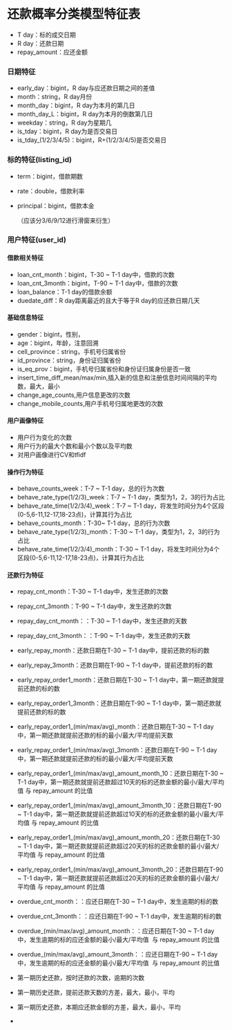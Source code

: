 # 还款概率分类模型特征表

- T day：标的成交日期
- R day：还款日期<br />
- repay_amount：应还金额

### 日期特征

- early_day：bigint，R day与应还款日期之间的差值
- month：string，R day月份
- month_day：bigint，R day为本月的第几日
- month_day_L：bigint，R day为本月的倒数第几日
- weekday：string，R day为星期几
- is_tday：bigint，R day为是否交易日
- is_tday_(1/2/3/4/5)：bigint，R+(1/2/3/4/5)是否交易日
### 标的特征(listing_id)

- term：bigint，借款期数
- rate：double，借款利率
- principal：bigint，借款本金

    （应该分3/6/9/12进行滑窗来衍生）

### 用户特征(user_id)

#### 借款相关特征

- loan_cnt_month：bigint，T-30 ~ T-1 day中，借款的次数
- loan_cnt_3month：bigint，T-90 ~ T-1 day中，借款的次数
- loan_balance：T-1 day的借款余额
- duedate_diff：R day距离最近的且大于等于R day的应还款日期几天

#### 基础信息特征

- gender：bigint，性别，
- age：bigint，年龄，注意回溯
- cell_province：string，手机号归属省份
- id_province：string，身份证归属省份
- is_eq_prov：bigint，手机号归属省份和身份证归属身份是否一致
- insert_time_diff_mean/max/min,插入新的信息和注册信息时间间隔的平均数，最大，最小
- change_age_counts,用户信息更改的次数
- change_mobile_counts,用户手机号归属地更改的次数

#### 用户画像特征

- 用户行为变化的次数
- 用户行为的最大个数和最小个数以及平均数
- 对用户画像进行CV和tfidf

#### 操作行为特征

- behave_counts_week：T-7 ~ T-1 day，总的行为次数
- behave_rate_type(1/2/3)_week：T-7 ~ T-1 day，类型为1，2，3的行为占比
- behave_rate_time(1/2/3/4)_week：T-7 ~ T-1 day，将发生时间分为4个区段(0-5,6-11,12-17,18-23点)，计算其行为占比
- behave_counts_month：T-30~ T-1 day，总的行为次数
- behave_rate_type(1/2/3)_month：T-30 ~ T-1 day，类型为1，2，3的行为占比
- behave_rate_time(1/2/3/4)_month：T-30 ~ T-1 day，将发生时间分为4个区段(0-5,6-11,12-17,18-23点)，计算其行为占比


#### 还款行为特征

- repay_cnt_month：T-30 ~ T-1 day中，发生还款的次数
- repay_cnt_3month：T-90 ~ T-1 day中，发生还款的次数
- repay_day_cnt_month：：T-30 ~ T-1 day中，发生还款的天数
- repay_day_cnt_3month：：T-90 ~ T-1 day中，发生还款的天数
- early_repay_month：还款日期在T-30 ~ T-1 day中，提前还款的标的数
- early_repay_3month：还款日期在T-90 ~ T-1 day中，提前还款的标的数
- early_repay_order1_month：还款日期在T-30 ~ T-1 day中，第一期还款就提前还款的标的数
- early_repay_order1_3month：还款日期在T-90 ~ T-1 day中，第一期还款就提前还款的标的数
- early_repay_order1_(min/max/avg)_month：还款日期在T-30 ~ T-1 day中，第一期还款就提前还款的标的最小/最大/平均提前天数
- early_repay_order1_(min/max/avg)_3month：还款日期在T-90 ~ T-1 day中，第一期还款就提前还款的标的最小/最大/平均提前天数
- early_repay_order1_(min/max/avg)_amount_month_10：还款日期在T-30 ~ T-1 day中，第一期还款就提前还款超过10天的标的还款金额的最小/最大/平均值 与 repay_amount 的比值
- early_repay_order1_(min/max/avg)_amount_3month_10：还款日期在T-90 ~ T-1 day中，第一期还款就提前还款超过10天的标的还款金额的最小/最大/平均值 与 repay_amount 的比值
- early_repay_order1_(min/max/avg)_amount_month_20：还款日期在T-30 ~ T-1 day中，第一期还款就提前还款超过20天的标的还款金额的最小/最大/平均值 与 repay_amount 的比值
- early_repay_order1_(min/max/avg)_amount_3month_20：还款日期在T-90 ~ T-1 day中，第一期还款就提前还款超过20天的标的还款金额的最小/最大/平均值 与 repay_amount 的比值
- overdue_cnt_month：：应还日期在T-30 ~ T-1 day中，发生逾期的标的数
- overdue_cnt_3month：：应还日期在T-90 ~ T-1 day中，发生逾期的标的数
- overdue_(min/max/avg)_amount_month：：应还日期在T-30 ~ T-1 day中，发生逾期的标的应还金额的最小/最大/平均值  与 repay_amount 的比值
- overdue_(min/max/avg)_amount_3month：：应还日期在T-90 ~ T-1 day中，发生逾期的标的应还金额的最小/最大/平均值  与 repay_amount 的比值





- 第一期历史还款，按时还款的次数，逾期的次数
- 第一期历史还款，提前还款天数的方差，最大，最小，平均
- 第一期历史还款，本期应还款金额的方差，最大，最小，平均
- <br />




